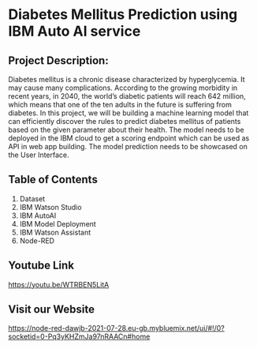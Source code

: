 # Diabetes Mellitus Prediction using IBM Auto AI service

## Project Description:

Diabetes mellitus is a chronic disease characterized by hyperglycemia. It may cause many complications. According to the growing morbidity in recent years, in 2040, the world’s diabetic patients will reach 642 million, which means that one of the ten adults in the future is suffering from diabetes.
In this project, we will be building a machine learning model that can efficiently discover the rules to predict diabetes mellitus of patients based on the given parameter about their health. The model needs to be deployed in the IBM cloud to get a scoring endpoint which can be used as API in web app building. The model prediction needs to be showcased on the User Interface.

## Table of Contents

1. Dataset
2. IBM Watson Studio
3. IBM AutoAI
4. IBM Model Deployment
5. IBM Watson Assistant
6. Node-RED

## Youtube Link

https://youtu.be/WTRBEN5LitA

## Visit our Website

https://node-red-dawjb-2021-07-28.eu-gb.mybluemix.net/ui/#!/0?socketid=0-Pq3yKHZmJa97nRAACn#home
